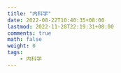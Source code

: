 ```yaml
---
title: "内科学"
date: 2022-08-22T10:40:35+08:00
lastmod: 2022-11-28T22:19:31+08:00
comments: true
math: false
weight: 0
tags:
    - 内科学
---
```


